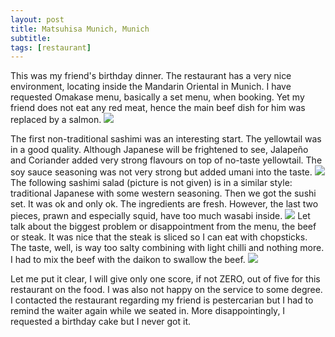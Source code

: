 ```yaml
---
layout: post
title: Matsuhisa Munich, Munich
subtitle: 
tags: [restaurant]
---
```


This was my friend's birthday dinner.
The restaurant has a very nice environment, locating inside the Mandarin Oriental in Munich.
I have requested Omakase menu, basically a set menu, when booking.
Yet my friend does not eat any red meat, hence the main beef dish for him was replaced by a salmon.
<img src="{{ 'img/Matsuhisa-Munich-menu.jpg' | relative_url }}" />

The first non-traditional sashimi was an interesting start.
The yellowtail was in a good quality.
Although Japanese will be frightened to see, Jalapeño and Coriander added very strong flavours on top of no-taste yellowtail.
The soy sauce seasoning was not very strong but added umani into the taste.
<img src="{{ 'img/Matsuhisa-Munich-sashimi.jpg' | relative_url }}" />
The following sashimi salad (picture is not given) is in a similar style: traditional Japanese with some western seasoning.
Then we got the sushi set.
It was ok and only ok.
The ingredients are fresh.
However, the last two pieces, prawn and especially squid, have too much wasabi inside.
<img src="{{ 'img/Matsuhisa-Munich-sushi.jpg' | relative_url }}" />
Let talk about the biggest problem or disappointment from the menu, the beef or steak.
It was nice that the steak is sliced so I can eat with chopsticks.
The taste, well, is way too salty combining with light chilli and nothing more.
I had to mix the beef with the daikon to swallow the beef.
<img src="{{ 'img/Matsuhisa-Munich-beef.jpg' | relative_url }}" />

Let me put it clear, I will give only one score, if not ZERO, out of five for this restaurant on the food.
I was also not happy on the service to some degree.
I contacted the restaurant regarding my friend is pestercarian but I had to remind the waiter again while we seated in.
More disappointingly, I requested a birthday cake but I never got it.
